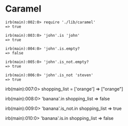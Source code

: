 Caramel
=======

    irb(main):002:0> require './lib/caramel'
    => true

    irb(main):003:0> 'john'.is 'john'
    => true

    irb(main):004:0> 'john'.is.empty?
    => false

    irb(main):005:0> 'john'.is_not.empty?
    => true

    irb(main):006:0> 'john'.is_not 'steven'
    => true

   irb(main):007:0> shopping_list = ['orange']
   => ["orange"]

   irb(main):008:0> 'banana'.in shopping_list
   => false

   irb(main):009:0> 'banana'.is_not.in shopping_list
   => true

   irb(main):010:0> 'banana'.is.in shopping_list
   => false

